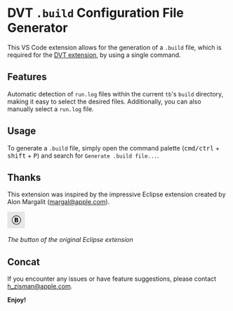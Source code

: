 # DVT `.build` Configuration File Generator

This VS Code extension allows for the generation of a `.build` file, which is required for the [DVT extension](https://marketplace.visualstudio.com/items?itemName=amiq.dvt), by using a single command.

## Features

Automatic detection of `run.log` files within the current `tb`'s `build` directory, making it easy to select the desired files. Additionally, you can also manually select a `run.log` file.

## Usage

To generate a `.build` file, simply open the command palette (<kbd>cmd/ctrl</kbd> + <kbd>shift</kbd> + <kbd>P</kbd>) and search for `Generate .build file...`.

## Thanks

This extension was inspired by the impressive Eclipse extension created by Alon Margalit (margal@apple.com).

![Eclipse Extension Button](images/original-eclipse-extension-button.jpeg)

*The button of the original Eclipse extension*

## Concat

If you encounter any issues or have feature suggestions, please contact h_zisman@apple.com.

**Enjoy!**
